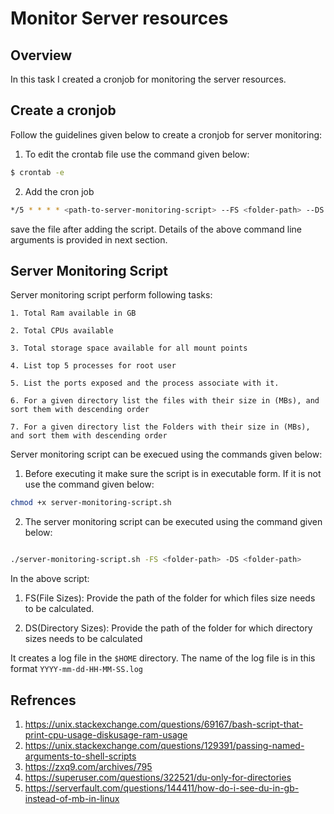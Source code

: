# Monitor Server resources

## Overview 

In this task I created a cronjob for monitoring the server resources.

## Create a cronjob

Follow the guidelines given below to create a cronjob for server monitoring:

1. To edit the crontab file use the command given below:

```bash
$ crontab -e
```

2. Add the cron job

```bash
*/5 * * * * <path-to-server-monitoring-script> --FS <folder-path> --DS <folder-path>
```

save the file after adding the script. Details of the above command line arguments is provided in next section.
 


## Server Monitoring Script

Server monitoring script perform following tasks:

    1. Total Ram available in GB

    2. Total CPUs available

    3. Total storage space available for all mount points

    4. List top 5 processes for root user 

    5. List the ports exposed and the process associate with it.

    6. For a given directory list the files with their size in (MBs), and sort them with descending order 

    7. For a given directory list the Folders with their size in (MBs), and sort them with descending order

Server monitoring script can be execued using the commands given below:

1. Before executing it make sure the script is in executable form. If it is not use the command given below:

```bash
chmod +x server-monitoring-script.sh
```

2. The server monitoring script can be executed using the command given below:

```bash

./server-monitoring-script.sh -FS <folder-path> -DS <folder-path>
```

In the above script:

1. FS(File Sizes): Provide the path of the folder for which files size needs to be calculated.

2. DS(Directory Sizes): Provide the path of the folder for which directory sizes needs to be calculated

It creates a log file in the `$HOME` directory. The name of the log file is in this format `YYYY-mm-dd-HH-MM-SS.log`

## Refrences

1. https://unix.stackexchange.com/questions/69167/bash-script-that-print-cpu-usage-diskusage-ram-usage
2. https://unix.stackexchange.com/questions/129391/passing-named-arguments-to-shell-scripts
3. https://zxq9.com/archives/795
4. https://superuser.com/questions/322521/du-only-for-directories
5. https://serverfault.com/questions/144411/how-do-i-see-du-in-gb-instead-of-mb-in-linux 